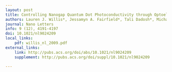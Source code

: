 ```yaml
---
layout: post
title: Controlling Nanogap Quantum Dot Photoconductivity through Optoelectronic Trap Manipulation
authors: Lauren J. Willis*, Jessamyn A. Fairfield*, Tali Dadosh*, Michael D. Fischbein, Marija Drndić
journal: Nano Letters
info: 9 (12), 4191-4197
doi: 10.1021/nl9024209
local_links:
    pdf: willis_nl_2009.pdf
external_links:
    link: http://pubs.acs.org/doi/abs/10.1021/nl9024209
    supplement: http://pubs.acs.org/doi/suppl/10.1021/nl9024209

---
```

